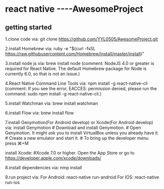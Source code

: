 # react native ----AwesomeProject

getting started
------------------------------------------------
1.clone code via:
    git clone https://github.com/YYL0505/AwesomeProject.git

2.install Homebrew via:
    ruby -e "$(curl -fsSL https://raw.githubusercontent.com/Homebrew/install/master/install)"

3.install node js via:
    brew install node
    (comment: NodeJS 4.0 or greater is required for React Native. The default Homebrew package for Node is currently 6.0, so that is not an issue.)

4.React Native Command Line Tools via:
    npm install -g react-native-cli
    (comment: If you see the error, EACCES: permission denied, please run the command: sudo npm install -g react-native-cli.)

5.install Watchman via:
    brew install watchman

6.install Flow via:
    brew install flow

7.install Genymotion(For Android develop) or Xcode(For Android develop) via:
install Genymotion
    # Download and install Genymotion.
    # Open Genymotion. It might ask you to install VirtualBox unless you already have it.
    # Create a new emulator and start it.
    # To bring up the developer menu press ⌘+M

install Xcode:
    #Xcode 7.0 or higher. Open the App Store or go to https://developer.apple.com/xcode/downloads/


8.install dependencies via:
    nmp install

9.run project via:
    For Android: react-native run-android
    For IOS: react-native run-ios